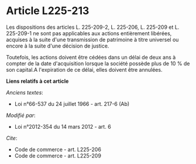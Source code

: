 # Article L225-213

Les dispositions des articles L. 225-209-2, L. 225-206, L. 225-209 et L. 225-209-1 ne sont pas applicables aux actions
entièrement libérées, acquises à la suite d'une transmission de patrimoine à titre universel ou encore à la suite d'une
décision de justice. 

Toutefois, les actions doivent être cédées dans un délai de deux ans à compter de la date d'acquisition lorsque la société
possède plus de 10 % de son capital.A l'expiration de ce délai, elles doivent être annulées.

**Liens relatifs à cet article**

_Anciens textes_:

  - Loi n°66-537 du 24 juillet 1966 - art. 217-6 (Ab)

_Modifié par_:

  - Loi n°2012-354 du 14 mars 2012 - art. 6

_Cite_:

  - Code de commerce - art. L225-206
  - Code de commerce - art. L225-209
